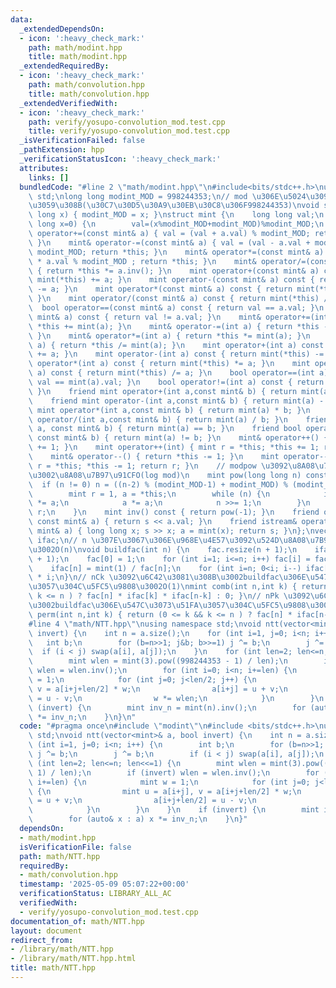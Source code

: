```yaml
---
data:
  _extendedDependsOn:
  - icon: ':heavy_check_mark:'
    path: math/modint.hpp
    title: math/modint.hpp
  _extendedRequiredBy:
  - icon: ':heavy_check_mark:'
    path: math/convolution.hpp
    title: math/convolution.hpp
  _extendedVerifiedWith:
  - icon: ':heavy_check_mark:'
    path: verify/yosupo-convolution_mod.test.cpp
    title: verify/yosupo-convolution_mod.test.cpp
  _isVerificationFailed: false
  _pathExtension: hpp
  _verificationStatusIcon: ':heavy_check_mark:'
  attributes:
    links: []
  bundledCode: "#line 2 \"math/modint.hpp\"\n#include<bits/stdc++.h>\nusing namespace\
    \ std;\nlong long modint_MOD = 998244353;\n// mod \u306E\u5024\u3092\u5909\u66F4\
    \u3059\u308B(\u30C7\u30D5\u30A9\u30EB\u30C8\u306F998244353)\nvoid setmod(long\
    \ long x) { modint_MOD = x; }\nstruct mint {\n    long long val;\n    mint(long\
    \ long x=0) {\n        val=(x%modint_MOD+modint_MOD)%modint_MOD;\n    }\n    mint&\
    \ operator+=(const mint& a) { val = (val + a.val) % modint_MOD; return *this;\
    \ }\n    mint& operator-=(const mint& a) { val = (val - a.val + modint_MOD) %\
    \ modint_MOD; return *this; }\n    mint& operator*=(const mint& a) { val = val\
    \ * a.val % modint_MOD ; return *this; }\n    mint& operator/=(const mint& a)\
    \ { return *this *= a.inv(); }\n    mint operator+(const mint& a) const { return\
    \ mint(*this) += a; }\n    mint operator-(const mint& a) const { return mint(*this)\
    \ -= a; }\n    mint operator*(const mint& a) const { return mint(*this) *= a;\
    \ }\n    mint operator/(const mint& a) const { return mint(*this) /= a; }\n  \
    \  bool operator==(const mint& a) const { return val == a.val; }\n    bool operator!=(const\
    \ mint& a) const { return val != a.val; }\n    mint& operator+=(int a) { return\
    \ *this += mint(a); }\n    mint& operator-=(int a) { return *this -= mint(a);\
    \ }\n    mint& operator*=(int a) { return *this *= mint(a); }\n    mint& operator/=(int\
    \ a) { return *this /= mint(a); }\n    mint operator+(int a) const { return mint(*this)\
    \ += a; }\n    mint operator-(int a) const { return mint(*this) -= a; }\n    mint\
    \ operator*(int a) const { return mint(*this) *= a; }\n    mint operator/(int\
    \ a) const { return mint(*this) /= a; }\n    bool operator==(int a) const { return\
    \ val == mint(a).val; }\n    bool operator!=(int a) const { return val != mint(a).val;\
    \ }\n    friend mint operator+(int a,const mint& b) { return mint(a) + b; }\n\
    \    friend mint operator-(int a,const mint& b) { return mint(a) - b; }\n    friend\
    \ mint operator*(int a,const mint& b) { return mint(a) * b; }\n    friend mint\
    \ operator/(int a,const mint& b) { return mint(a) / b; }\n    friend bool operator==(int\
    \ a, const mint& b) { return mint(a) == b; }\n    friend bool operator!=(int a,\
    \ const mint& b) { return mint(a) != b; }\n    mint& operator++() { return *this\
    \ += 1; }\n    mint operator++(int) { mint r = *this; *this += 1; return r; }\n\
    \    mint& operator--() { return *this -= 1; }\n    mint operator--(int) { mint\
    \ r = *this; *this -= 1; return r; }\n    // modpow \u3092\u8A08\u7B97\u3059\u308B\
    \u3002\u8A08\u7B97\u91CFO(log mod)\n    mint pow(long long n) const {\n      \
    \  if (n != 0) n = ((n-2) % (modint_MOD-1) + modint_MOD) % (modint_MOD-1) + 1;\n\
    \        mint r = 1, a = *this;\n        while (n) {\n            if (n & 1) r\
    \ *= a;\n            a *= a;\n            n >>= 1;\n        }\n        return\
    \ r;\n    }\n    mint inv() const { return pow(-1); }\n    friend ostream& operator<<(ostream&s,\
    \ const mint& a) { return s << a.val; }\n    friend istream& operator>>(istream&s,\
    \ mint& a) { long long x; s >> x; a = mint(x); return s; }\n};\nvector<mint>fac,\
    \ ifac;\n// n \u307E\u3067\u306E\u968E\u4E57\u3092\u524D\u8A08\u7B97\u3059\u308B\
    \u3002O(n)\nvoid buildfac(int n) {\n    fac.resize(n + 1);\n    ifac.resize(n\
    \ + 1);\n    fac[0] = 1;\n    for (int i=1; i<=n; i++) fac[i] = fac[i-1] * i;\n\
    \    ifac[n] = mint(1) / fac[n];\n    for (int i=n; 0<i; i--) ifac[i-1] = ifac[i]\
    \ * i;\n}\n// nCk \u3092\u6C42\u3081\u308B\u3002buildfac\u306E\u547C\u3073\u51FA\
    \u3057\u304C\u5FC5\u9808\u3002O(1)\nmint comb(int n,int k) { return (0 <= k &&\
    \ k <= n ) ? fac[n] * ifac[k] * ifac[n-k] : 0; }\n// nPk \u3092\u6C42\u3081\u308B\
    \u3002buildfac\u306E\u547C\u3073\u51FA\u3057\u304C\u5FC5\u9808\u3002O(1)\nmint\
    \ perm(int n,int k) { return (0 <= k && k <= n ) ? fac[n] * ifac[n-k] : 0; }\n\
    #line 4 \"math/NTT.hpp\"\nusing namespace std;\nvoid ntt(vector<mint>& a, bool\
    \ invert) {\n    int n = a.size();\n    for (int i=1, j=0; i<n; i++) {\n     \
    \   int b;\n        for (b=n>>1; j&b; b>>=1) j ^= b;\n        j ^= b;\n      \
    \  if (i < j) swap(a[i], a[j]);\n    }\n    for (int len=2; len<=n; len<<=1) {\n\
    \        mint wlen = mint(3).pow((998244353 - 1) / len);\n        if (invert)\
    \ wlen = wlen.inv();\n        for (int i=0; i<n; i+=len) {\n            mint w\
    \ = 1;\n            for (int j=0; j<len/2; j++) {\n                mint u = a[i+j],\
    \ v = a[i+j+len/2] * w;\n                a[i+j] = u + v;\n                a[i+j+len/2]\
    \ = u - v;\n                w *= wlen;\n            }\n        }\n    }\n    if\
    \ (invert) {\n        mint inv_n = mint(n).inv();\n        for (auto& x : a) x\
    \ *= inv_n;\n    }\n}\n"
  code: "#pragma once\n#include \"modint\"\n#include <bits/stdc++.h>\nusing namespace\
    \ std;\nvoid ntt(vector<mint>& a, bool invert) {\n    int n = a.size();\n    for\
    \ (int i=1, j=0; i<n; i++) {\n        int b;\n        for (b=n>>1; j&b; b>>=1)\
    \ j ^= b;\n        j ^= b;\n        if (i < j) swap(a[i], a[j]);\n    }\n    for\
    \ (int len=2; len<=n; len<<=1) {\n        mint wlen = mint(3).pow((998244353 -\
    \ 1) / len);\n        if (invert) wlen = wlen.inv();\n        for (int i=0; i<n;\
    \ i+=len) {\n            mint w = 1;\n            for (int j=0; j<len/2; j++)\
    \ {\n                mint u = a[i+j], v = a[i+j+len/2] * w;\n                a[i+j]\
    \ = u + v;\n                a[i+j+len/2] = u - v;\n                w *= wlen;\n\
    \            }\n        }\n    }\n    if (invert) {\n        mint inv_n = mint(n).inv();\n\
    \        for (auto& x : a) x *= inv_n;\n    }\n}"
  dependsOn:
  - math/modint.hpp
  isVerificationFile: false
  path: math/NTT.hpp
  requiredBy:
  - math/convolution.hpp
  timestamp: '2025-05-09 05:07:22+00:00'
  verificationStatus: LIBRARY_ALL_AC
  verifiedWith:
  - verify/yosupo-convolution_mod.test.cpp
documentation_of: math/NTT.hpp
layout: document
redirect_from:
- /library/math/NTT.hpp
- /library/math/NTT.hpp.html
title: math/NTT.hpp
---
```

